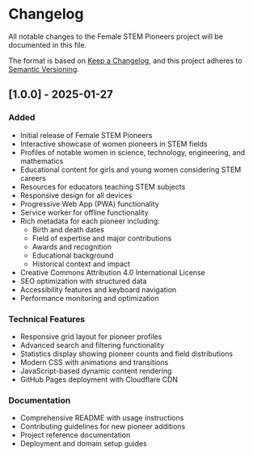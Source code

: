 # Changelog

All notable changes to the Female STEM Pioneers project will be documented in this file.

The format is based on [Keep a Changelog](https://keepachangelog.com/en/1.0.0/),
and this project adheres to [Semantic Versioning](https://semver.org/spec/v2.0.0.html).

## [1.0.0] - 2025-01-27

### Added
- Initial release of Female STEM Pioneers
- Interactive showcase of women pioneers in STEM fields
- Profiles of notable women in science, technology, engineering, and mathematics
- Educational content for girls and young women considering STEM careers
- Resources for educators teaching STEM subjects
- Responsive design for all devices
- Progressive Web App (PWA) functionality
- Service worker for offline functionality
- Rich metadata for each pioneer including:
  - Birth and death dates
  - Field of expertise and major contributions
  - Awards and recognition
  - Educational background
  - Historical context and impact
- Creative Commons Attribution 4.0 International License
- SEO optimization with structured data
- Accessibility features and keyboard navigation
- Performance monitoring and optimization

### Technical Features
- Responsive grid layout for pioneer profiles
- Advanced search and filtering functionality
- Statistics display showing pioneer counts and field distributions
- Modern CSS with animations and transitions
- JavaScript-based dynamic content rendering
- GitHub Pages deployment with Cloudflare CDN

### Documentation
- Comprehensive README with usage instructions
- Contributing guidelines for new pioneer additions
- Project reference documentation
- Deployment and domain setup guides